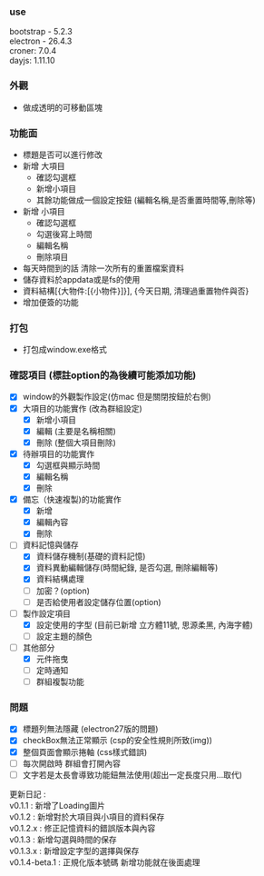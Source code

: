 ### use 
bootstrap - 5.2.3   
electron - 26.4.3   
croner: 7.0.4   
dayjs: 1.11.10    

### 外觀
- 做成透明的可移動區塊

### 功能面
- 標題是否可以進行修改
- 新增 大項目
    - 確認勾選框
    - 新增小項目
    - 其餘功能做成一個設定按鈕 (編輯名稱,是否重置時間等,刪除等)
- 新增 小項目
    - 確認勾選框
    - 勾選後寫上時間
    - 編輯名稱
    - 刪除項目
- 每天時間到的話 清除一次所有的重置檔案資料
- 儲存資料於appdata或是fs的使用
- 資料結構[{大物件:[{小物件}]}], {今天日期, 清理過重置物件與否}
- 增加便簽的功能

### 打包
- 打包成window.exe格式

### 確認項目 (標註option的為後續可能添加功能)
- [x] window的外觀製作設定(仿mac 但是關閉按鈕於右側)
- [x] 大項目的功能實作 (改為群組設定)
  - [x] 新增小項目
  - [x] 編輯 (主要是名稱相關)
  - [x] 刪除 (整個大項目刪除)
- [x] 待辦項目的功能實作
  - [x] 勾選框與顯示時間
  - [x] 編輯名稱
  - [x] 刪除
- [x] 備忘（快速複製)的功能實作
  - [x] 新增
  - [x] 編輯內容
  - [x] 刪除
- [ ] 資料記憶與儲存
  - [x] 資料儲存機制(基礎的資料記憶)
  - [x] 資料異動編輯儲存(時間紀錄, 是否勾選, 刪除編輯等)
  - [x] 資料結構處理
  - [ ] 加密？(option)
  - [ ] 是否給使用者設定儲存位置(option)
- [ ] 製作設定項目
  - [x] 設定使用的字型 (目前已新增 立方體11號, 思源柔黑, 內海字體)
  - [ ] 設定主題的顏色
- [ ] 其他部分
  - [x] 元件拖曳
  - [ ] 定時通知
  - [ ] 群組複製功能
  
### 問題
- [x] 標題列無法隱藏 (electron27版的問題)
- [x] checkBox無法正常顯示 (csp的安全性規則所致(img))
- [x] 整個頁面會顯示捲軸 (css樣式錯誤)
- [ ] 每次開啟時 群組會打開內容
- [ ] 文字若是太長會導致功能鈕無法使用(超出一定長度只用...取代)

更新日記 :   
v0.1.1 : 新增了Loading圖片   
v0.1.2 : 新增對於大項目與小項目的資料保存     
v0.1.2.x : 修正記憶資料的錯誤版本與內容   
v0.1.3 : 新增勾選與時間的保存   
v0.1.3.x : 新增設定字型的選擇與保存   
v0.1.4-beta.1 : 正規化版本號碼 新增功能就在後面處理